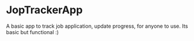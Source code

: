 # JopTrackerApp
 A basic app to track job application, update progress, for anyone to use. Its basic but functional :) 
